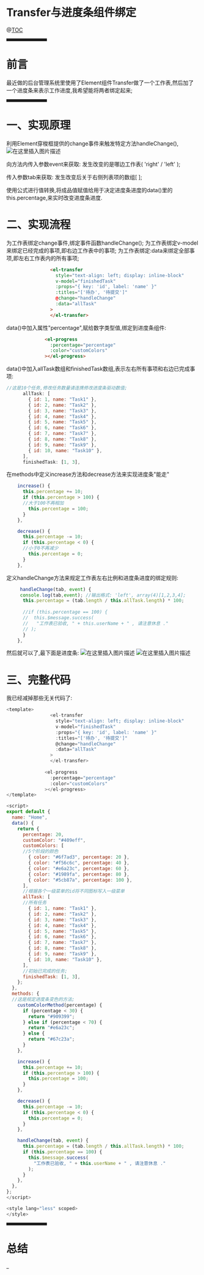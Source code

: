 # Transfer与进度条组件绑定

@[TOC](文章目录)

<hr style=" border:solid; width:100px; height:1px;" color=#000000 size=1">

# 前言
最近做的后台管理系统里使用了Element组件Transfer做了一个工作表,然后加了一个进度条来表示工作进度,我希望能将两者绑定起来;

<hr style=" border:solid; width:100px; height:1px;" color=#000000 size=1">

# 一、实现原理
利用Element穿梭框提供的change事件来触发特定方法handleChange(),
![在这里插入图片描述](https://img-blog.csdnimg.cn/0730d8246ffd4e99b5195cda945cb0a2.jpg#pic_center)

向方法内传入参数event来获取:
发生改变的是哪边工作表( 'right' / 'left' );

传入参数tab来获取:
发生改变后关于右侧列表项的数组[ ];

使用公式进行值转换,将成品值赋值给用于决定进度条进度的data()里的this.percentage,来实时改变进度条进度.
# 二、实现流程
为工作表绑定change事件,绑定事件函数handleChange();
为工作表绑定v-model来绑定已经完成的事项,即右边工作表中的事项;
为工作表绑定:data来绑定全部事项,即左右工作表内的所有事项;

```html
                <el-transfer
                  style="text-align: left; display: inline-block"
                  v-model="finishedTask"
                  :props="{ key: 'id', label: 'name' }"
                  :titles="['待办', '待提交']"
                  @change="handleChange"
                  :data="allTask"
                >
                </el-transfer>
```

data()中加入属性"percentage",赋给数字类型值,绑定到进度条组件:

```html
              <el-progress
                :percentage="percentage"
                :color="customColors"
              ></el-progress>
```

data()中加入allTask数组和finishedTask数组,表示左右所有事项和右边已完成事项:

```javascript
//这是10个任务,修改任务数量请连携修改进度条驱动数值;
      allTask: [
        { id: 1, name: "Task1" },
        { id: 2, name: "Task2" },
        { id: 3, name: "Task3" },
        { id: 4, name: "Task4" },
        { id: 5, name: "Task5" },
        { id: 6, name: "Task6" },
        { id: 7, name: "Task7" },
        { id: 8, name: "Task8" },
        { id: 9, name: "Task9" },
        { id: 10, name: "Task10" },
      ],
      finishedTask: [1, 3],
```

在methods中定义increase方法和decrease方法来实现进度条"能走"

```javascript
    increase() {
      this.percentage += 10;
      if (this.percentage > 100) {
      //大于100不再相加
        this.percentage = 100;
      }
    },

    decrease() {
      this.percentage -= 10;
      if (this.percentage < 0) {
      //小于0不再减少
        this.percentage = 0;
      }
    },
```
定义handleChange方法来规定工作表左右比例和进度条进度的绑定规则:

```javascript
     handleChange(tab, event) {
     console.log(tab,event); //输出格式: 'left', array(4)[1,2,3,4];
      this.percentage = (tab.length / this.allTask.length) * 100;
      
      //if (this.percentage == 100) {
      //  this.$message.success(
      //   "工作表已验收, " + this.userName + " , 请注意休息 ."
      // );
      }
    },
```
然后就可以了,最下面是进度条:
![在这里插入图片描述](https://img-blog.csdnimg.cn/478cd0c117ff41d9b3e94a7569275a1a.jpg#pic_center)
![在这里插入图片描述](https://img-blog.csdnimg.cn/fc0830502529406a8e2a97e361d3b999.jpg#pic_center)

# 三、完整代码
我已经减掉那些无关代码了:

```javascript
<template>
                <el-transfer
                  style="text-align: left; display: inline-block"
                  v-model="finishedTask"
                  :props="{ key: 'id', label: 'name' }"
                  :titles="['待办', '待提交']"
                  @change="handleChange"
                  :data="allTask"
                >
                </el-transfer>
                
              <el-progress
                :percentage="percentage"
                :color="customColors"
              ></el-progress>
</template>

<script>
export default {
  name: "Home",
  data() {
    return {
      percentage: 20,
      customColor: "#409eff",
      customColors: [
      //5个阶段的颜色
        { color: "#6f7ad3", percentage: 20 },
        { color: "#f56c6c", percentage: 40 },
        { color: "#e6a23c", percentage: 60 },
        { color: "#1989fa", percentage: 80 },
        { color: "#5cb87a", percentage: 100 },
      ],
      //根据各个一级菜单的id将不同图标写入一级菜单
      allTask: [
      //所有任务
        { id: 1, name: "Task1" },
        { id: 2, name: "Task2" },
        { id: 3, name: "Task3" },
        { id: 4, name: "Task4" },
        { id: 5, name: "Task5" },
        { id: 6, name: "Task6" },
        { id: 7, name: "Task7" },
        { id: 8, name: "Task8" },
        { id: 9, name: "Task9" },
        { id: 10, name: "Task10" },
      ],
      //初始已完成的任务;
      finishedTask: [1, 3],
    };
  },
  methods: {
  //这是规定进度条变色的方法;
    customColorMethod(percentage) {
      if (percentage < 30) {
        return "#909399";
      } else if (percentage < 70) {
        return "#e6a23c";
      } else {
        return "#67c23a";
      }
    },

    increase() {
      this.percentage += 10;
      if (this.percentage > 100) {
        this.percentage = 100;
      }
    },

    decrease() {
      this.percentage -= 10;
      if (this.percentage < 0) {
        this.percentage = 0;
      }
    },

    handleChange(tab, event) {
      this.percentage = (tab.length / this.allTask.length) * 100;
      if (this.percentage == 100) {
        this.$message.success(
          "工作表已验收, " + this.userName + " , 请注意休息 ."
        );
      }
    },
  },
};
</script>

<style lang="less" scoped>
</style>
```

<hr style=" border:solid; width:100px; height:1px;" color=#000000 size=1">

# 总结
_